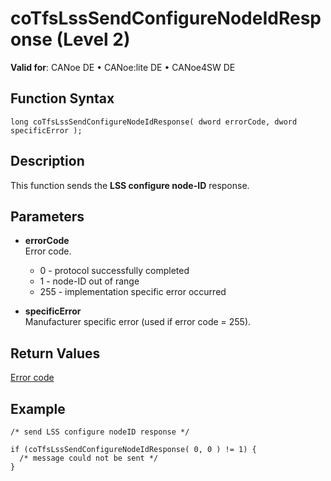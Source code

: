 # coTfsLssSendConfigureNodeIdResponse (Level 2)

**Valid for**: CANoe DE • CANoe:lite DE • CANoe4SW DE

## Function Syntax

```plaintext
long coTfsLssSendConfigureNodeIdResponse( dword errorCode, dword specificError );
```

## Description

This function sends the **LSS configure node-ID** response.

## Parameters

- **errorCode**  
  Error code.
  - 0 - protocol successfully completed
  - 1 - node-ID out of range
  - 255 - implementation specific error occurred

- **specificError**  
  Manufacturer specific error (used if error code = 255).

## Return Values

[Error code](../CAPLfunctionsCANopenNLTFSErrorCodes.md)

## Example

```plaintext
/* send LSS configure nodeID response */

if (coTfsLssSendConfigureNodeIdResponse( 0, 0 ) != 1) {
  /* message could not be sent */
}
```
